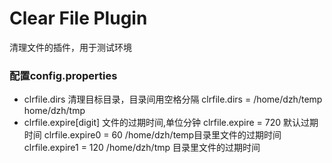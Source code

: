Clear File Plugin
=====================
清理文件的插件，用于测试环境

### 配置config.properties
- clrfile.dirs 清理目标目录，目录间用空格分隔
clrfile.dirs = /home/dzh/temp home/dzh/tmp
- clrfile.expire[digit] 文件的过期时间,单位分钟
clrfile.expire = 720 默认过期时间
clrfile.expire0 = 60 /home/dzh/temp目录里文件的过期时间
clrfile.expire1 = 120 /home/dzh/tmp 目录里文件的过期时间


